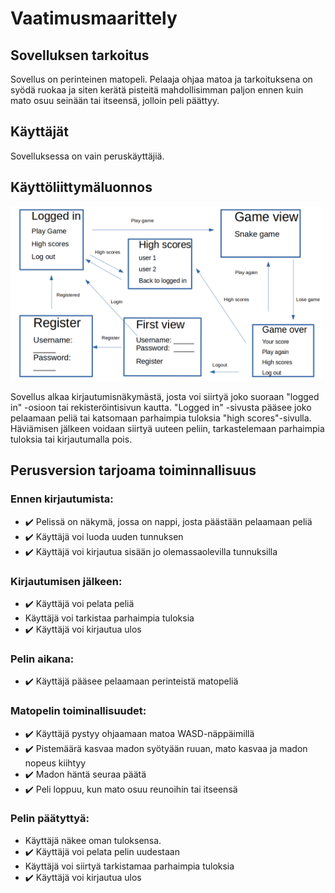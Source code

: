 # Vaatimusmaarittely

## Sovelluksen tarkoitus

Sovellus on perinteinen matopeli. Pelaaja ohjaa matoa ja tarkoituksena on syödä ruokaa ja siten kerätä pisteitä mahdollisimman paljon ennen kuin mato osuu seinään tai itseensä, jolloin peli päättyy.

## Käyttäjät

Sovelluksessa on vain peruskäyttäjiä. 

## Käyttöliittymäluonnos

<img src="https://github.com/limi96/ot-harjoitustyo/blob/master/dokumentaatio/kuvat/kayttoliittymaluonnos.png" width="500">

Sovellus alkaa kirjautumisnäkymästä, josta voi siirtyä joko suoraan "logged in" -osioon tai rekisteröintisivun kautta. "Logged in" -sivusta pääsee joko pelaamaan peliä tai katsomaan parhaimpia tuloksia "high scores"-sivulla. Häviämisen jälkeen voidaan siirtyä uuteen peliin, tarkastelemaan parhaimpia tuloksia tai kirjautumalla pois. 


## Perusversion tarjoama toiminnallisuus

### Ennen kirjautumista:

- :heavy_check_mark: Pelissä on näkymä, jossa on nappi, josta päästään pelaamaan peliä 
- :heavy_check_mark: Käyttäjä voi luoda uuden tunnuksen
- :heavy_check_mark: Käyttäjä voi kirjautua sisään jo olemassaolevilla tunnuksilla

### Kirjautumisen jälkeen:

- :heavy_check_mark: Käyttäjä voi pelata peliä
- Käyttäjä voi tarkistaa parhaimpia tuloksia
- :heavy_check_mark: Käyttäjä voi kirjautua ulos

### Pelin aikana: 

- :heavy_check_mark: Käyttäjä pääsee pelaamaan perinteistä matopeliä

### Matopelin toiminallisuudet:

- :heavy_check_mark: Käyttäjä pystyy ohjaamaan matoa WASD-näppäimillä
- :heavy_check_mark: Pistemäärä kasvaa madon syötyään ruuan, mato kasvaa ja madon nopeus kiihtyy
- :heavy_check_mark: Madon häntä seuraa päätä
- :heavy_check_mark: Peli loppuu, kun mato osuu reunoihin tai itseensä 

### Pelin päätyttyä: 

- Käyttäjä näkee oman tuloksensa. 
- :heavy_check_mark: Käyttäjä voi pelata pelin uudestaan
- Käyttäjä voi siirtyä tarkistamaa parhaimpia tuloksia
- :heavy_check_mark: Käyttäjä voi kirjautua ulos
